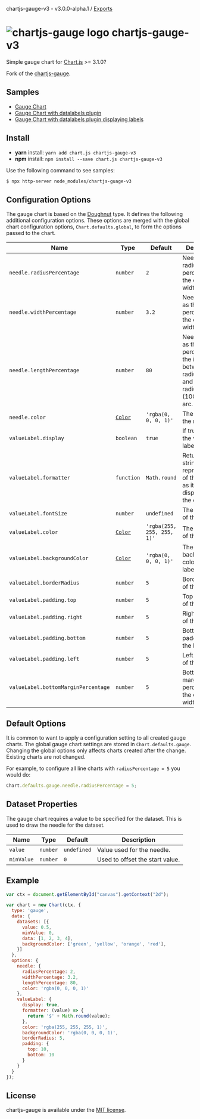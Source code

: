 chartjs-gauge-v3 - v3.0.0-alpha.1 / [Exports](modules.md)

# ![chartjs-gauge logo](./samples/logo.svg) chartjs-gauge-v3

Simple gauge chart for [Chart.js](https://www.chartjs.org/) >= 3.1.0?

Fork of the [chartjs-gauge](https://github.com/haiiaaa/chartjs-gauge).

## Samples

- [Gauge Chart](samples/gauge.html)
- [Gauge Chart with datalabels plugin](samples/gauge-datalabels.html)
- [Gauge Chart with datalabels plugin displaying labels](samples/gauge-datalabels-labels.html)

## Install

- **yarn** install: `yarn add chart.js chartjs-gauge-v3`
- **npm** install: `npm install --save chart.js chartjs-gauge-v3`

Use the following command to see samples:

```sh
$ npx http-server node_modules/chartjs-guage-v3
```

<!---
## Documentation

- [Samples](https://codepen.io/???/)
--->
## Configuration Options

The gauge chart is based on the [Doughnut](https://www.chartjs.org/docs/latest/charts/doughnut.html#dataset-properties) type. It  defines the following additional configuration options. These options are merged with the global chart configuration options, `Chart.defaults.global`, to form the options passed to the chart.

| Name | Type | Default | Description
| ---- | ---- | ------- | -----------
| `needle.radiusPercentage`           | `number`                                                           | `2`                        | Needle circle radius as the percentage of the chart area width.
| `needle.widthPercentage`            | `number`                                                           | `3.2`                      | Needle width as the percentage of the chart area width.
| `needle.lengthPercentage`           | `number`                                                           | `80`                       | Needle length as the percentage of the interval between inner radius (0%) and outer radius (100%) of the arc.
| `needle.color`                      | [`Color`](https://www.chartjs.org/docs/latest/general/colors.html) | `'rgba(0, 0, 0, 1)'`       | The color of the needle.
| `valueLabel.display`                | `boolean`                                                          | `true`                     | If true, display the value label.
| `valueLabel.formatter`              | `function`                                                         | `Math.round`               | Returns the string representation of the value as it should be displayed on the chart.
| `valueLabel.fontSize`               | `number`                                                           | `undefined`                | The font size of the label.
| `valueLabel.color`                  | [`Color`](https://www.chartjs.org/docs/latest/general/colors.html) | `'rgba(255, 255, 255, 1)'` | The text color of the label.
| `valueLabel.backgroundColor`        | [`Color`](https://www.chartjs.org/docs/latest/general/colors.html) | `'rgba(0, 0, 0, 1)'`       | The background color of the label.
| `valueLabel.borderRadius`           | `number`                                                           | `5`                        | Border radius of the label.
| `valueLabel.padding.top`            | `number`                                                           | `5`                        | Top padding of the label.
| `valueLabel.padding.right`          | `number`                                                           | `5`                        | Right padding of the label.
| `valueLabel.padding.bottom`         | `number`                                                           | `5`                        | Bottom padding of the label.
| `valueLabel.padding.left`           | `number`                                                           | `5`                        | Left padding of the label.
| `valueLabel.bottomMarginPercentage` | `number`                                                           | `5`                        | Bottom margin as the percentage of the chart area width.

## Default Options

It is common to want to apply a configuration setting to all created gauge charts. The global gauge chart settings are stored in `Chart.defaults.gauge`. Changing the global options only affects charts created after the change. Existing charts are not changed.

For example, to configure all line charts with `radiusPercentage = 5` you would do:
```javascript
Chart.defaults.gauge.needle.radiusPercentage = 5;
```

## Dataset Properties

The gauge chart requires a value to be specified for the dataset. This is used to draw the needle for the dataset.

| Name       | Type     | Default     | Description
| ---------- | -------- | ----------- | -----------
| `value`    | `number` | `undefined` | Value used for the needle.
| `minValue` | `number` | `0`         | Used to offset the start value.

## Example

```javascript
var ctx = document.getElementById("canvas").getContext("2d");

var chart = new Chart(ctx, {
  type: 'gauge',
  data: {
    datasets: [{
      value: 0.5,
      minValue: 0,
      data: [1, 2, 3, 4],
      backgroundColor: ['green', 'yellow', 'orange', 'red'],
    }]
  },
  options: {
    needle: {
      radiusPercentage: 2,
      widthPercentage: 3.2,
      lengthPercentage: 80,
      color: 'rgba(0, 0, 0, 1)'
    },
    valueLabel: {
      display: true,
      formatter: (value) => {
        return '$' + Math.round(value);
      },
      color: 'rgba(255, 255, 255, 1)',
      backgroundColor: 'rgba(0, 0, 0, 1)',
      borderRadius: 5,
      padding: {
        top: 10,
        bottom: 10
      }
    }
  }
});
```

## License

chartjs-gauge is available under the [MIT license](https://opensource.org/licenses/MIT).
